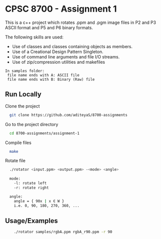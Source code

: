 
# CPSC 8700 - Assignment 1

This is a c++ project which rotates .ppm and .pgm image files in P2 and P3 ASCII format and P5 and P6 binary formats.

The following skills are used:
* Use of classes and classes containing objects as members.
* Use of a Creational Design Pattern Singleton.
* Use of command line arguments and file I/O streams.
* Use of zip/compression utilities and makefiles

```
In samples folder:
 file name ends with A: ASCII file
 file name ends with B: Binary (Raw) file
```

## Run Locally

Clone the project

```bash
  git clone https://github.com/aditeyaS/8700-assignments
```

Go to the project directory

```bash
  cd 8700-assignments/assignment-1
```

Compile files

```bash
  make
```

Rotate file

```bash
  ./rotator <input.ppm> <output.ppm> -<mode> <angle>
  
  mode:
    -l: rotate left
    -r: rotate right

  angle:
    angle = { 90x | x ∈ W }
    i.e. 0, 90, 180, 270, 360, ...
```


## Usage/Examples

```bash
    ./rotator samples/rgbA.ppm rgbA_r90.ppm -r 90
```

